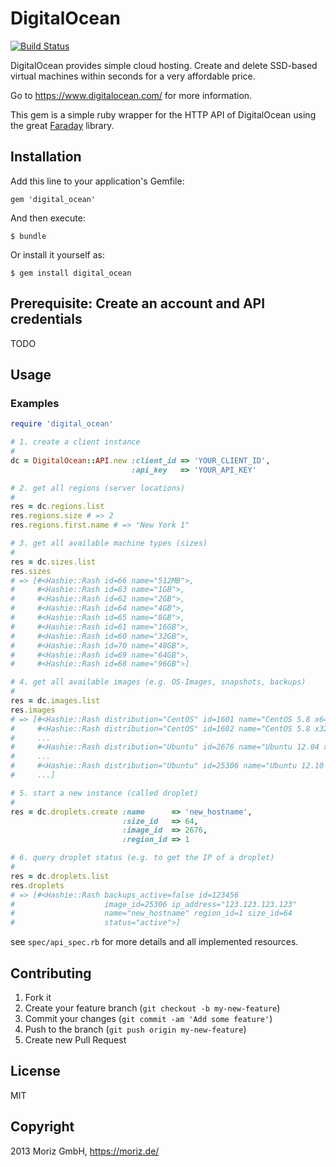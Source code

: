 # DigitalOcean
[![Build Status](https://travis-ci.org/rmoriz/digital_ocean.png)](https://travis-ci.org/rmoriz/digital_ocean)

DigitalOcean provides simple cloud hosting. Create and delete
SSD-based virtual machines within seconds for a very affordable price.

Go to https://www.digitalocean.com/ for more information.

This gem is a simple ruby wrapper for the HTTP API of DigitalOcean using
the great [Faraday](https://github.com/lostisland/faraday) library.


## Installation

Add this line to your application's Gemfile:

    gem 'digital_ocean'

And then execute:

    $ bundle

Or install it yourself as:

    $ gem install digital_ocean

## Prerequisite: Create an account and API credentials

TODO

## Usage

### Examples

```ruby
require 'digital_ocean'

# 1. create a client instance
#
dc = DigitalOcean::API.new :client_id => 'YOUR_CLIENT_ID', 
                           :api_key   => 'YOUR_API_KEY'

# 2. get all regions (server locations)
#
res = dc.regions.list
res.regions.size # => 2
res.regions.first.name # => "New York 1"

# 3. get all available machine types (sizes)
#
res = dc.sizes.list
res.sizes
# => [#<Hashie::Rash id=66 name="512MB">, 
#     #<Hashie::Rash id=63 name="1GB">, 
#     #<Hashie::Rash id=62 name="2GB">, 
#     #<Hashie::Rash id=64 name="4GB">, 
#     #<Hashie::Rash id=65 name="8GB">, 
#     #<Hashie::Rash id=61 name="16GB">, 
#     #<Hashie::Rash id=60 name="32GB">, 
#     #<Hashie::Rash id=70 name="48GB">, 
#     #<Hashie::Rash id=69 name="64GB">, 
#     #<Hashie::Rash id=68 name="96GB">]

# 4. get all available images (e.g. OS-Images, snapshots, backups)
#
res = dc.images.list
res.images
# => [#<Hashie::Rash distribution="CentOS" id=1601 name="CentOS 5.8 x64">, 
#     #<Hashie::Rash distribution="CentOS" id=1602 name="CentOS 5.8 x32">, 
#     ...
#     #<Hashie::Rash distribution="Ubuntu" id=2676 name="Ubuntu 12.04 x64 Server">, 
#     ...
#     #<Hashie::Rash distribution="Ubuntu" id=25306 name="Ubuntu 12.10 x32 Server">,
#     ...]

# 5. start a new instance (called droplet)
# 
res = dc.droplets.create :name      => 'new_hostname',
                         :size_id   => 64,
                         :image_id  => 2676,
                         :region_id => 1

# 6. query droplet status (e.g. to get the IP of a droplet)
#
res = dc.droplets.list
res.droplets
# => [#<Hashie::Rash backups_active=false id=123456 
#                    image_id=25306 ip_address="123.123.123.123" 
#                    name="new_hostname" region_id=1 size_id=64 
#                    status="active">]

```

see ```spec/api_spec.rb``` for more details and all implemented
resources.


## Contributing

1. Fork it
2. Create your feature branch (`git checkout -b my-new-feature`)
3. Commit your changes (`git commit -am 'Add some feature'`)
4. Push to the branch (`git push origin my-new-feature`)
5. Create new Pull Request

## License

MIT

## Copyright

2013 Moriz GmbH, https://moriz.de/

